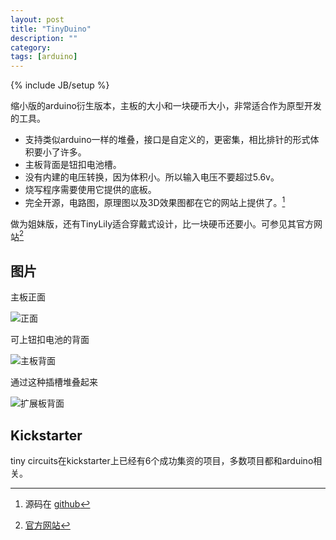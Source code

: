 ```yaml
---
layout: post
title: "TinyDuino"
description: ""
category: 
tags: [arduino]
---
```

{% include JB/setup %}

缩小版的arduino衍生版本，主板的大小和一块硬币大小，非常适合作为原型开发的工具。

* 支持类似arduino一样的堆叠，接口是自定义的，更密集，相比排针的形式体积要小了许多。
* 主板背面是钮扣电池槽。
* 没有内建的电压转换，因为体积小。所以输入电压不要超过5.6v。
* 烧写程序需要使用它提供的底板。
* 完全开源，电路图，原理图以及3D效果图都在它的网站上提供了。[^github]

做为姐妹版，还有TinyLily适合穿戴式设计，比一块硬币还要小。可参见其官方网站[^tinycircuits]

## 图片 

主板正面

![正面](http://ww1.sinaimg.cn/large/a74ecc4cjw1e0pe4b1br3j.jpg)

可上钮扣电池的背面

![主板背面](http://ww3.sinaimg.cn/large/a74eed94jw1e0pe57y987j.jpg)

通过这种插槽堆叠起来

![扩展板背面](http://ww1.sinaimg.cn/large/a74e55b4jw1e0pe68iy7qj.jpg)

## Kickstarter

tiny circuits在kickstarter上已经有6个成功集资的项目，多数项目都和arduino相关。

[^tinycircuits]: [官方网站](http://tiny-circuits.com)
[^github]: 源码在 [github](https://github.com/TinyCircuits)
